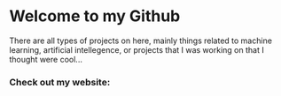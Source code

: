 # Welcome to my Github
There are all types of projects on here, mainly things related to machine learning, artificial intellegence, or projects that I was working on that I thought were cool...
### Check out my website:
